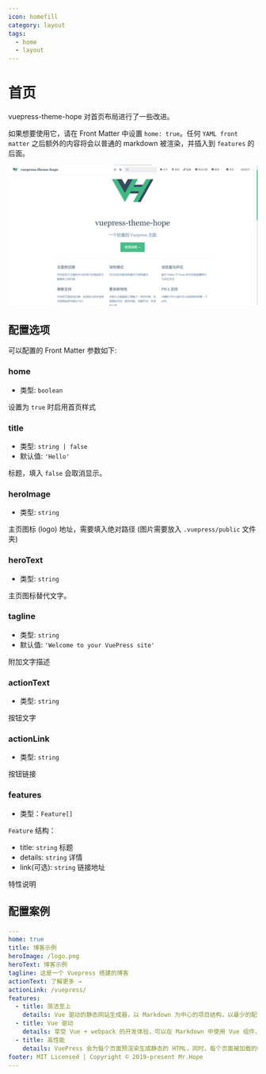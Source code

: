 ```yaml
---
icon: homefill
category: layout
tags:
  - home
  - layout
---
```


# 首页

vuepress-theme-hope 对首页布局进行了一些改进。

如果想要使用它，请在 Front Matter 中设置 `home: true`。任何 `YAML front matter` 之后额外的内容将会以普通的 markdown 被渲染，并插入到 `features` 的后面。

![首页截图](./assets/home.png)

## 配置选项

可以配置的 Front Matter 参数如下:

### home

- 类型: `boolean`

设置为 `true` 时启用首页样式

### title

- 类型: `string | false`
- 默认值: `'Hello'`

标题，填入 `false` 会取消显示。

### heroImage

- 类型: `string`

主页图标 (logo) 地址，需要填入绝对路径 (图片需要放入 `.vuepress/public` 文件夹)

### heroText

- 类型: `string`

主页图标替代文字。

### tagline

- 类型: `string`
- 默认值: `'Welcome to your VuePress site'`

附加文字描述

### actionText

- 类型: `string`

按钮文字

### actionLink

- 类型: `string`

按钮链接

### features

- 类型：`Feature[]`

`Feature` 结构：

- title: `string` 标题
- details: `string` 详情
- link(可选): `string` 链接地址

特性说明

## 配置案例

```yaml
---
home: true
title: 博客示例
heroImage: /logo.png
heroText: 博客示例
tagline: 这是一个 Vuepress 搭建的博客
actionText: 了解更多 →
actionLink: /vuepress/
features:
  - title: 简洁至上
    details: Vue 驱动的静态网站生成器，以 Markdown 为中心的项目结构，以最少的配置帮助你专注于写作。
  - title: Vue 驱动
    details: 享受 Vue + webpack 的开发体验，可以在 Markdown 中使用 Vue 组件，又可以使用 Vue 来开发自定义主题。
  - title: 高性能
    details: VuePress 会为每个页面预渲染生成静态的 HTML，同时，每个页面被加载的时候，将作为 SPA 运行。
footer: MIT Licensed | Copyright © 2019-present Mr.Hope
---

```
